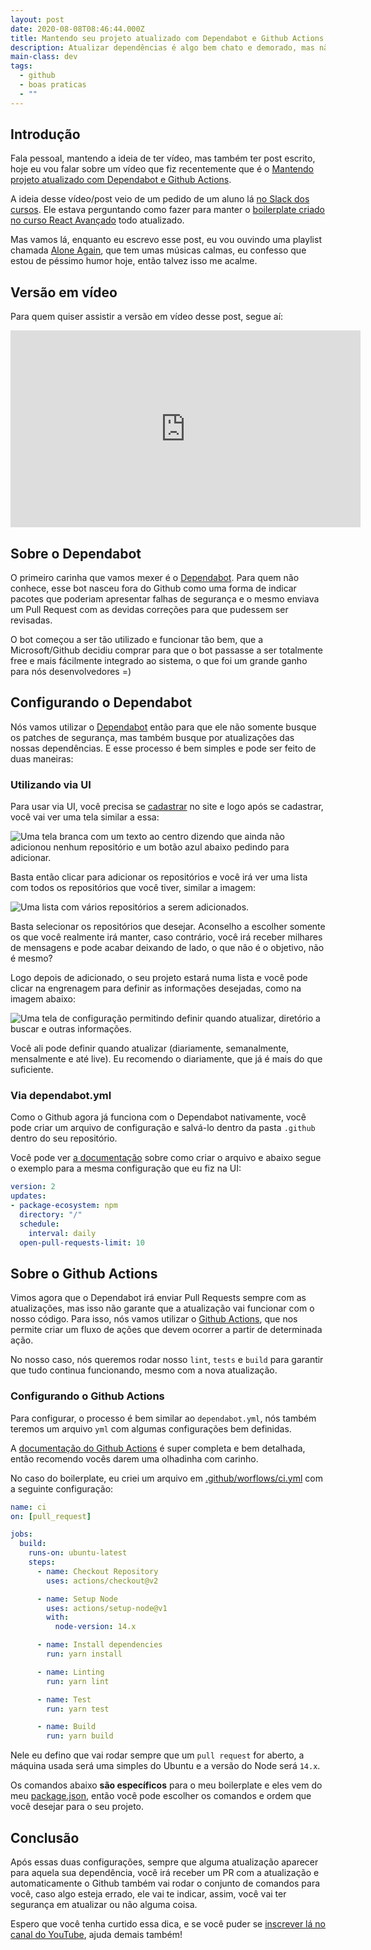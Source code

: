 ```yaml
---
layout: post
date: 2020-08-08T08:46:44.000Z
title: Mantendo seu projeto atualizado com Dependabot e Github Actions
description: Atualizar dependências é algo bem chato e demorado, mas não precisa ser.
main-class: dev
tags:
  - github
  - boas praticas
  - ""
---
```

## Introdução

Fala pessoal, mantendo a ideia de ter vídeo, mas também ter post escrito, hoje eu vou falar sobre um vídeo que fiz recentemente que é o [Mantendo projeto atualizado com Dependabot e Github Actions](https://youtu.be/zV9yZZzZGpU).

A ideia desse vídeo/post veio de um pedido de um aluno lá [no Slack dos cursos](https://willianjusten-cursos.slack.com/archives/C016MQE9CAD/p1596728688141600). Ele estava perguntando como fazer para manter o [boilerplate criado no curso React Avançado](https://github.com/React-Avancado/boilerplate) todo atualizado.

Mas vamos lá, enquanto eu escrevo esse post, eu vou ouvindo uma playlist chamada [Alone Again](https://open.spotify.com/playlist/37i9dQZF1DWX83CujKHHOn?si=GqJt0lTZSGywtV0G6VCt6A), que tem umas músicas calmas, eu confesso que estou de péssimo humor hoje, então talvez isso me acalme.

## Versão em vídeo

Para quem quiser assistir a versão em vídeo desse post, segue aí:

<iframe width="560" height="315" src="https://www.youtube.com/embed/zV9yZZzZGpU" frameborder="0" allow="accelerometer; autoplay; encrypted-media; gyroscope; picture-in-picture" allowfullscreen></iframe>

## Sobre o Dependabot

O primeiro carinha que vamos mexer é o [Dependabot](https://dependabot.com/). Para quem não conhece, esse bot nasceu fora do Github como uma forma de indicar pacotes que poderiam apresentar falhas de segurança e o mesmo enviava um Pull Request com as devidas correções para que pudessem ser revisadas.

O bot começou a ser tão utilizado e funcionar tão bem, que a Microsoft/Github decidiu comprar para que o bot passasse a ser totalmente free e mais fácilmente integrado ao sistema, o que foi um grande ganho para nós desenvolvedores =)

## Configurando o Dependabot

Nós vamos utilizar o [Dependabot](https://dependabot.com/) então para que ele não somente busque os patches de segurança, mas também busque por atualizações das nossas dependências. E esse processo é bem simples e pode ser feito de duas maneiras:

### Utilizando via UI

Para usar via UI, você precisa se [cadastrar](https://app.dependabot.com/auth/sign-up) no site e logo após se cadastrar, você vai ver uma tela similar a essa:

![Uma tela branca com um texto ao centro dizendo que ainda não adicionou nenhum repositório e um botão azul abaixo pedindo para adicionar.](/assets/img/dependabot-ui-1.png)

Basta então clicar para adicionar os repositórios e você irá ver uma lista com todos os repositórios que você tiver, similar a imagem:

![Uma lista com vários repositórios a serem adicionados.](/assets/img/dependabot-ui-2.png)

Basta selecionar os repositórios que desejar. Aconselho a escolher somente os que você realmente irá manter, caso contrário, você irá receber milhares de mensagens e pode acabar deixando de lado, o que não é o objetivo, não é mesmo?

Logo depois de adicionado, o seu projeto estará numa lista e você pode clicar na engrenagem para definir as informações desejadas, como na imagem abaixo:

![Uma tela de configuração permitindo definir quando atualizar, diretório a buscar e outras informações.](/assets/img/dependabot-ui-4.png)

Você ali pode definir quando atualizar (diariamente, semanalmente, mensalmente e até live). Eu recomendo o diariamente, que já é mais do que suficiente.

### Via dependabot.yml

Como o Github agora já funciona com o Dependabot nativamente, você pode criar um arquivo de configuração e salvá-lo dentro da pasta `.github` dentro do seu repositório.

Você pode ver [a documentação](https://docs.github.com/en/github/administering-a-repository/configuration-options-for-dependency-updates) sobre como criar o arquivo e abaixo segue o exemplo para a mesma configuração que eu fiz na UI:

```yml
version: 2
updates:
- package-ecosystem: npm
  directory: "/"
  schedule:
    interval: daily
  open-pull-requests-limit: 10
```

## Sobre o Github Actions

Vimos agora que o Dependabot irá enviar Pull Requests sempre com as atualizações, mas isso não garante que a atualização vai funcionar com o nosso código. Para isso, nós vamos utilizar o [Github Actions](https://docs.github.com/en/actions), que nos permite criar um fluxo de ações que devem ocorrer a partir de determinada ação.

No nosso caso, nós queremos rodar nosso `lint`, `tests` e `build` para garantir que tudo continua funcionando, mesmo com a nova atualização.

### Configurando o Github Actions

Para configurar, o processo é bem similar ao `dependabot.yml`, nós também teremos um arquivo `yml` com algumas configurações bem definidas.

A [documentação do Github Actions](https://docs.github.com/en/actions/reference/workflow-syntax-for-github-actions) é super completa e bem detalhada, então recomendo vocês darem uma olhadinha com carinho.

No caso do boilerplate, eu criei um arquivo em [.github/worflows/ci.yml](https://github.com/React-Avancado/boilerplate/blob/master/.github/workflows/ci.yml) com a seguinte configuração:

```yml
name: ci
on: [pull_request]

jobs:
  build:
    runs-on: ubuntu-latest
    steps:
      - name: Checkout Repository
        uses: actions/checkout@v2

      - name: Setup Node
        uses: actions/setup-node@v1
        with:
          node-version: 14.x

      - name: Install dependencies
        run: yarn install

      - name: Linting
        run: yarn lint

      - name: Test
        run: yarn test

      - name: Build
        run: yarn build
```

Nele eu defino que vai rodar sempre que um `pull request` for aberto, a máquina usada será uma simples do Ubuntu e a versão do Node será `14.x`.

Os comandos abaixo **são específicos** para o meu boilerplate e eles vem do meu [package.json](https://github.com/React-Avancado/boilerplate/blob/master/package.json), então você pode escolher os comandos e ordem que você desejar para o seu projeto.

## Conclusão

Após essas duas configurações, sempre que alguma atualização aparecer para aquela sua dependência, você irá receber um PR com a atualização e automaticamente o Github também vai rodar o conjunto de comandos para você, caso algo esteja errado, ele vai te indicar, assim, você vai ter segurança em atualizar ou não alguma coisa.

Espero que você tenha curtido essa dica, e se você puder se [inscrever lá no canal do YouTube](https://www.youtube.com/WillianJustenCursos/?sub_confirmation=1), ajuda demais também!